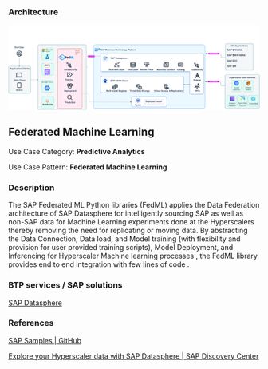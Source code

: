 <!-- dc-ref-arch-metadata : 
    {
        "id": "ref-arch-fedml",
        "name": "Federated Machine Learning",
        "shortDescription": "The SAP Federated ML Python libraries (FedML) applies the Data Federation architecture of SAP Datasphere for intelligently sourcing SAP as well as non-SAP data for Machine Learning experiments done at the Hyperscalers thereby removing the need for replicating or moving data.",
        "archDiagramLink": "images/fedml.png",
        "tags": "Data Analytics, Cross, Cloud",
        "category": "Data Analytics",
        "labels": "Data Analytics, Cross, Cloud"
    }
dc-ref-arch-metadata  -->
### Architecture

![BTP Solution Architecture](images/fedml.png)

<!-- dc-ref-arch-detail-page-start -->

## **Federated Machine Learning**

Use Case Category: **Predictive Analytics**

Use Case Pattern: **Federated Machine Learning**

### Description

The SAP Federated ML Python libraries (FedML) applies the Data Federation architecture of SAP Datasphere for intelligently sourcing SAP as well as non-SAP data for Machine Learning experiments done at the Hyperscalers thereby removing the need for replicating or moving data. By abstracting the Data Connection, Data load, and Model training (with flexibility and provision for user provided training scripts), Model Deployment, and Inferencing for Hyperscaler Machine learning processes , the FedML library provides end to end integration with few lines of code .

<!-- dc-ref-arch-detail-page-end -->

### BTP services / SAP solutions
<!-- dc-ref-arch-services-start -->
[SAP Datasphere](https://discovery-center.cloud.sap/#/serviceCatalog/sap-datasphere?region=all)
<!-- dc-ref-arch-services-end -->
### References
<!-- dc-ref-arch-resources-start -->
[SAP Samples | GitHub ](https://github.com/SAP-samples/data-warehouse-cloud-fedml)
<!-- dc-ref-arch-resources-end -->
<!-- dc-ref-arch-related-missions-start -->
[Explore your Hyperscaler data with SAP Datasphere | SAP Discovery Center](https://discovery-center.cloud.sap/missiondetail/3656/3699/)
<!-- dc-ref-arch-related-missions-end -->
